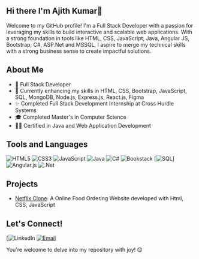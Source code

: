 ## Hi there I'm Ajith Kumar👋
Welcome to my GitHub profile! I'm a Full Stack Developer with a passion for leveraging my skills to build interactive and scalable web applications. With a strong foundation in tools like HTML, CSS, JavaScript, Java, Angular JS, Bootstrap, C#, ASP.Net and MSSQL, I aspire to merge my technical skills with a strong business sense to create impactful solutions.

## About Me
- 💼 Full Stack Developer
- 🌱 Currently enhancing my skills in HTML, CSS, Bootstrap, JavaScript, SQL, MongoDB, Node.js, Express.js, React.js, Figma
- ✨ Completed Full Stack Development Internship at Cross Hurdle Systems
- 🎓 Completed Master's in Computer Science
- 🧑‍💻 Certified in Java and Web Application Development


## Tools and Languages
![HTML5](https://img.shields.io/badge/html5-%23E34F26.svg?style=for-the-badge&logo=html5&logoColor=white)
![CSS3](https://img.shields.io/badge/css3-%231572B6.svg?style=for-the-badge&logo=css3&logoColor=white)
![JavaScript](https://img.shields.io/badge/javascript-%23323330.svg?style=for-the-badge&logo=javascript&logoColor=%23F7DF1E)
![Java](https://img.shields.io/badge/java-%23ED8B00.svg?style=for-the-badge&logo=openjdk&logoColor=white)
![C#](https://img.shields.io/badge/c%23-%23239120.svg?style=for-the-badge&logo=csharp&logoColor=white)
![Bookstack](https://img.shields.io/badge/Bookstack-%230288D1.svg?style=for-the-badge&logo=bookstack&logoColor=white)
[![SQL](https://img.shields.io/badge/SQL-Expert-blue?style=flat&logo=sql)]
![Angular.js](https://img.shields.io/badge/angular.js-%23E23237.svg?style=for-the-badge&logo=angularjs&logoColor=white)
![.Net](https://img.shields.io/badge/.NET-5C2D91?style=for-the-badge&logo=.net&logoColor=white)


## Projects
- [Netflix Clone](https://akraju2001.github.io/Project1/):  A Online Food Ordering Website developed with Html, CSS, JavaScript

## Let's Connect!
[![LinkedIn](https://www.linkedin.com/in/ajith-kumar-t-5ab2792a6/)
[![Email](https://img.shields.io/badge/Email-D14836?style=flat&logo=gmail&logoColor=white)](mailto:ajithkraju2001@gmail.com)

You're welcome to delve into my repository with joy! 😊
